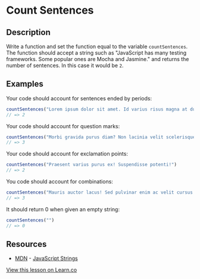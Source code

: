# Count Sentences

## Description 

Write a function and set the function equal to the variable `countSentences`. The function should accept a string such as "JavaScript has many testing frameworks. Some popular ones are Mocha and Jasmine." and returns the number of sentences. In this case it would be `2`.

## Examples

Your code should account for sentences ended by periods:

```javascript
countSentences("Lorem ipsum dolor sit amet. Id varius risus magna at dui.")
// => 2
```

Your code should account for question marks:

```javascript
countSentences("Morbi gravida purus diam? Non lacinia velit scelerisque at? Tempus libero sed?")
// => 3
```

Your code should account for exclamation points:

```javascript
countSentences("Praesent varius purus ex! Suspendisse potenti!")
// => 2
```

You code should account for combinations:

```javascript
countSentences("Mauris auctor lacus! Sed pulvinar enim ac velit cursus cursus? Class aptent taciti.")
// => 3
```

It should return 0 when given an empty string:

```javascript
countSentences("")
// => 0
```

## Resources

* [MDN](https://developer.mozilla.org/) - [JavaScript Strings](https://developer.mozilla.org/en-US/docs/Web/JavaScript/Reference/Global_Objects/String)

<a href='https://learn.co/lessons/js-count-sentences' data-visibility='hidden'>View this lesson on Learn.co</a>

